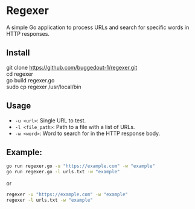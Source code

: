 # Regexer

A simple Go application to process URLs and search for specific words in HTTP responses.

## Install
git clone https://github.com/buggedout-1/regexer.git  
cd regexer  
go build regexer.go  
sudo cp regexer /usr/local/bin 


## Usage
- `-u <url>`: Single URL to test.
- `-l <file_path>`: Path to a file with a list of URLs.
- `-w <word>`: Word to search for in the HTTP response body.

## Example:
```bash
go run regexer.go -u "https://example.com" -w "example"
go run regexer.go -l urls.txt -w "example"
```
or
```bash
regexer -u "https://example.com" -w "example"
regexer -l urls.txt -w "example"

